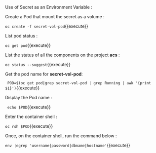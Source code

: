 Use of Secret as an Environment Variable :


Create  a Pod that mount the secret as a volume :


`oc create -f secret-vol-pod`{{execute}}

List pod status :

`oc get pod`{{execute}}

List the status of all the components on the project **acs** :

`oc status --suggest`{{execute}}

Get the pod name for  **secret-vol-pod**:

` POD=$(oc get pod|grep secret-vol-pod | grep Running | awk '{print $1}')`{{execute}}

Display the Pod name :

` echo $POD`{{execute}}

Enter the container shell :

`oc rsh $POD`{{execute}}

Once, on the container shell, run the command below :

`env |egrep 'username|password|dbname|hostname'`{{execute}}